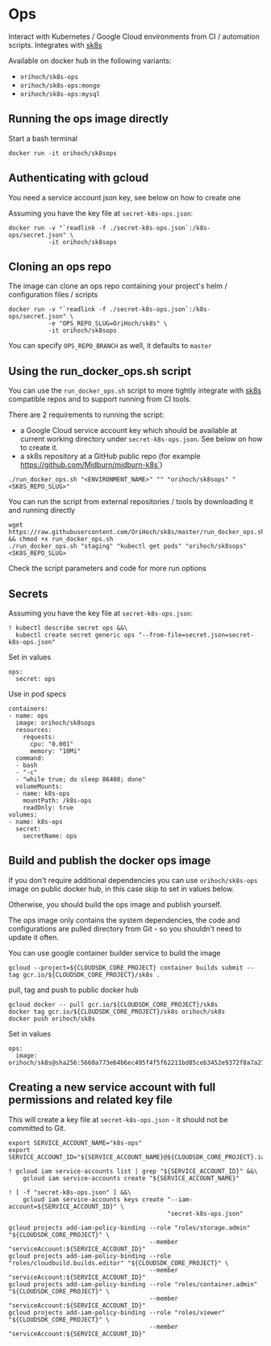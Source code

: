 # Ops

Interact with Kubernetes / Google Cloud environments from CI / automation scripts. Integrates with [sk8s](https://github.com/OriHoch/sk8s)

Available on docker hub in the following variants:

* `orihoch/sk8s-ops`
* `orihoch/sk8s-ops:mongo`
* `orihoch/sk8s-ops:mysql`


## Running the ops image directly

Start a bash terminal

```
docker run -it orihoch/sk8sops
```


## Authenticating with gcloud

You need a service account json key, see below on how to create one

Assuming you have the key file at `secret-k8s-ops.json`:

```
docker run -v "`readlink -f ./secret-k8s-ops.json`:/k8s-ops/secret.json" \
           -it orihoch/sk8sops
```


## Cloning an ops repo

The image can clone an ops repo containing your project's helm / configuration files / scripts

```
docker run -v "`readlink -f ./secret-k8s-ops.json`:/k8s-ops/secret.json" \
           -e "OPS_REPO_SLUG=OriHoch/sk8s" \
           -it orihoch/sk8sops
```

You can specify `OPS_REPO_BRANCH` as well, it defaults to `master`


## Using the run_docker_ops.sh script

You can use the `run_docker_ops.sh` script to more tightly integrate with [sk8s](https://github.com/OriHoch/sk8s) compatible repos and to support running from CI tools.

There are 2 requirements to running the script:

* a Google Cloud service account key which should be available at current working directory under `secret-k8s-ops.json`. See below on how to create it.
* a sk8s repository at a GitHub public repo (for example https://github.com/Midburn/midburn-k8s`)

```
./run_docker_ops.sh "<ENVIRONMENT_NAME>" "" "orihoch/sk8sops" "<SK8S_REPO_SLUG>"
```

You can run the script from external repositories / tools by downloading it and running directly

```
wget https://raw.githubusercontent.com/OriHoch/sk8s/master/run_docker_ops.sh && chmod +x run_docker_ops.sh
./run_docker_ops.sh "staging" "kubectl get pods" "orihoch/sk8sops" <SK8S_REPO_SLUG>
```

Check the script parameters and code for more run options


## Secrets

Assuming you have the key file at `secret-k8s-ops.json`:

```
! kubectl describe secret ops &&\
  kubectl create secret generic ops "--from-file=secret.json=secret-k8s-ops.json"
```

Set in values

```
ops:
  secret: ops
```

Use in pod specs

```
containers:
- name: ops
  image: orihoch/sk8sops
  resources:
    requests:
      cpu: "0.001"
      memory: "10Mi"
  command:
  - bash
  - "-c"
  - "while true; do sleep 86400; done"
  volumeMounts:
  - name: k8s-ops
    mountPath: /k8s-ops
    readOnly: true
volumes:
- name: k8s-ops
  secret:
    secretName: ops
```


## Build and publish the docker ops image

If you don't require additional dependencies you can use `orihoch/sk8s-ops` image on public docker hub, in this case skip to set in values below.

Otherwise, you should build the ops image and publish yourself.

The ops image only contains the system dependencies, the code and configurations are pulled directory from Git - so you shouldn't need to update it often.

You can use google container builder service to build the image

```
gcloud --project=${CLOUDSDK_CORE_PROJECT} container builds submit --tag gcr.io/${CLOUDSDK_CORE_PROJECT}/sk8s .
```

pull, tag and push to public docker hub

```
gcloud docker -- pull gcr.io/${CLOUDSDK_CORE_PROJECT}/sk8s
docker tag gcr.io/${CLOUDSDK_CORE_PROJECT}/sk8s orihoch/sk8s
docker push orihoch/sk8s
```

Set in values

```
ops:
  image: orihoch/sk8s@sha256:5660a773e64b6ec495f4f5f62211bd85ceb3452e9372f8a7a270c112804b03f3
```


## Creating a new service account with full permissions and related key file

This will create a key file at `secret-k8s-ops.json` - it should not be committed to Git.

```
export SERVICE_ACCOUNT_NAME="k8s-ops"
export SERVICE_ACCOUNT_ID="${SERVICE_ACCOUNT_NAME}@${CLOUDSDK_CORE_PROJECT}.iam.gserviceaccount.com"

! gcloud iam service-accounts list | grep "${SERVICE_ACCOUNT_ID}" &&\
    gcloud iam service-accounts create "${SERVICE_ACCOUNT_NAME}"

! [ -f "secret-k8s-ops.json" ] &&\
    gcloud iam service-accounts keys create "--iam-account=${SERVICE_ACCOUNT_ID}" \
                                            "secret-k8s-ops.json"

gcloud projects add-iam-policy-binding --role "roles/storage.admin" "${CLOUDSDK_CORE_PROJECT}" \
                                       --member "serviceAccount:${SERVICE_ACCOUNT_ID}"
gcloud projects add-iam-policy-binding --role "roles/cloudbuild.builds.editor" "${CLOUDSDK_CORE_PROJECT}" \
                                       --member "serviceAccount:${SERVICE_ACCOUNT_ID}"
gcloud projects add-iam-policy-binding --role "roles/container.admin" "${CLOUDSDK_CORE_PROJECT}" \
                                       --member "serviceAccount:${SERVICE_ACCOUNT_ID}"
gcloud projects add-iam-policy-binding --role "roles/viewer" "${CLOUDSDK_CORE_PROJECT}" \
                                       --member "serviceAccount:${SERVICE_ACCOUNT_ID}"
```
